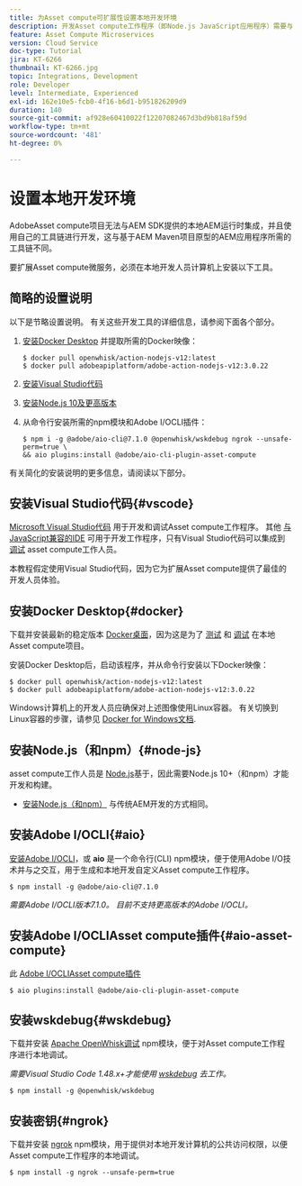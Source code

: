 ```yaml
---
title: 为Asset compute可扩展性设置本地开发环境
description: 开发Asset compute工作程序（即Node.js JavaScript应用程序）需要与传统AEM开发不同的特定开发工具，这些工具包括Node.js和各种npm模块、Docker Desktop和Microsoft Visual Studio Code等。
feature: Asset Compute Microservices
version: Cloud Service
doc-type: Tutorial
jira: KT-6266
thumbnail: KT-6266.jpg
topic: Integrations, Development
role: Developer
level: Intermediate, Experienced
exl-id: 162e10e5-fcb0-4f16-b6d1-b951826209d9
duration: 140
source-git-commit: af928e60410022f12207082467d3bd9b818af59d
workflow-type: tm+mt
source-wordcount: '481'
ht-degree: 0%

---
```


# 设置本地开发环境

AdobeAsset compute项目无法与AEM SDK提供的本地AEM运行时集成，并且使用自己的工具链进行开发，这与基于AEM Maven项目原型的AEM应用程序所需的工具链不同。

要扩展Asset compute微服务，必须在本地开发人员计算机上安装以下工具。

## 简略的设置说明

以下是节略设置说明。 有关这些开发工具的详细信息，请参阅下面各个部分。

1. [安装Docker Desktop](https://www.docker.com/products/docker-desktop) 并提取所需的Docker映像：

   ```
   $ docker pull openwhisk/action-nodejs-v12:latest
   $ docker pull adobeapiplatform/adobe-action-nodejs-v12:3.0.22
   ```

1. [安装Visual Studio代码](https://code.visualstudio.com/download)
1. [安装Node.js 10及更高版本](../../local-development-environment/development-tools.md#node-js)
1. 从命令行安装所需的npm模块和Adobe I/OCLI插件：

   ```
   $ npm i -g @adobe/aio-cli@7.1.0 @openwhisk/wskdebug ngrok --unsafe-perm=true \
   && aio plugins:install @adobe/aio-cli-plugin-asset-compute
   ```

有关简化的安装说明的更多信息，请阅读以下部分。

## 安装Visual Studio代码{#vscode}

[Microsoft Visual Studio代码](https://code.visualstudio.com/download) 用于开发和调试Asset compute工作程序。 其他 [与JavaScript兼容的IDE](../../local-development-environment/development-tools.md#set-up-the-development-ide) 可用于开发工作程序，只有Visual Studio代码可以集成到 [调试](../test-debug/debug.md) asset compute工作人员。

本教程假定使用Visual Studio代码，因为它为扩展Asset compute提供了最佳的开发人员体验。

## 安装Docker Desktop{#docker}

下载并安装最新的稳定版本 [Docker桌面](https://www.docker.com/products/docker-desktop)，因为这是为了 [测试](../test-debug/test.md) 和 [调试](../test-debug/debug.md) 在本地Asset compute项目。

安装Docker Desktop后，启动该程序，并从命令行安装以下Docker映像：

```
$ docker pull openwhisk/action-nodejs-v12:latest
$ docker pull adobeapiplatform/adobe-action-nodejs-v12:3.0.22
```

Windows计算机上的开发人员应确保对上述图像使用Linux容器。 有关切换到Linux容器的步骤，请参见 [Docker for Windows文档](https://docs.docker.com/docker-for-windows/).

## 安装Node.js（和npm）{#node-js}

asset compute工作人员是 [Node.js](https://nodejs.org/)基于，因此需要Node.js 10+（和npm）才能开发和构建。

+ [安装Node.js（和npm）](../../local-development-environment/development-tools.md#node-js) 与传统AEM开发的方式相同。

## 安装Adobe I/OCLI{#aio}

[安装Adobe I/OCLI](../../local-development-environment/development-tools.md#aio-cli)，或 __aio__ 是一个命令行(CLI) npm模块，便于使用Adobe I/O技术并与之交互，用于生成和本地开发自定义Asset compute工作程序。

```
$ npm install -g @adobe/aio-cli@7.1.0
```

_需要Adobe I/OCLI版本7.1.0。 目前不支持更高版本的Adobe I/OCLI。_


## 安装Adobe I/OCLIAsset compute插件{#aio-asset-compute}

此 [Adobe I/OCLIAsset compute插件](https://github.com/adobe/aio-cli-plugin-asset-compute)

```
$ aio plugins:install @adobe/aio-cli-plugin-asset-compute
```

## 安装wskdebug{#wskdebug}

下载并安装 [Apache OpenWhisk调试](https://www.npmjs.com/package/@openwhisk/wskdebug) npm模块，便于对Asset compute工作程序进行本地调试。

_需要Visual Studio Code 1.48.x+才能使用 [wskdebug](#wskdebug) 去工作。_

```
$ npm install -g @openwhisk/wskdebug
```

## 安装密钥{#ngrok}

下载并安装 [ngrok](https://www.npmjs.com/package/ngrok) npm模块，用于提供对本地开发计算机的公共访问权限，以便Asset compute工作程序的本地调试。

```
$ npm install -g ngrok --unsafe-perm=true
```
